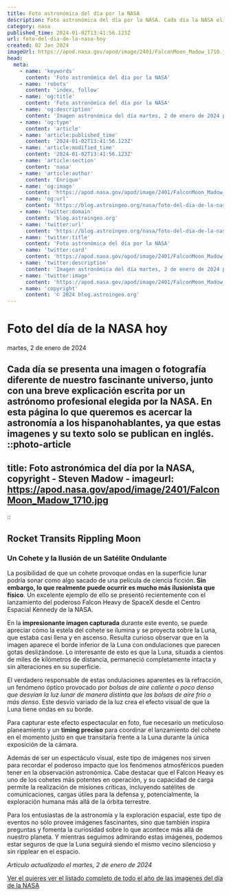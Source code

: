```yaml
---
title: Foto astronómica del día por la NASA
description: Foto astronómica del día por la NASA. Cada día la NASA elige una imagen de los aficionados a la astronomía para ser la foto del día.
category: nasa
published_time: 2024-01-02T13:41:56.123Z
url: foto-del-dia-de-la-nasa-hoy
created: 02 Jan 2024
imageUrl: https://apod.nasa.gov/apod/image/2401/FalconMoon_Madow_1710.jpg
head:
  meta:
    - name: 'keywords'
      content: 'Foto astronómica del día por la NASA'
    - name: 'robots'
      content: 'index, follow'
    - name: 'og:title'
      content: 'Foto astronómica del día por la NASA'
    - name: 'og:description'
      content: 'Imagen astronómica del día martes, 2 de enero de 2024 por la NASA; Rocket Transits Rippling Moon'
    - name: 'og:type'
      content: 'article'
    - name: 'article:published_time'
      content: '2024-01-02T13:41:56.123Z'
    - name: 'article:modified_time'
      content: '2024-01-02T13:41:56.123Z'
    - name: 'article:section'
      content: 'nasa'
    - name: 'article:author'
      content: 'Enrique'
    - name: 'og:image'
      content: 'https://apod.nasa.gov/apod/image/2401/FalconMoon_Madow_1710.jpg'
    - name: 'og:url'
      content: 'https://blog.astroingeo.org/nasa/foto-del-dia-de-la-nasa-hoy'
    - name: 'twitter:domain'
      content: 'blog.astroingeo.org'
    - name: 'twitter:url'
      content: 'https://blog.astroingeo.org/nasa/foto-del-dia-de-la-nasa-hoy'
    - name: 'twitter:title'
      content: 'Foto astronómica del día por la NASA'
    - name: 'twitter:card'
      content: 'https://apod.nasa.gov/apod/image/2401/FalconMoon_Madow_1710.jpg'
    - name: 'twitter:description'
      content: 'Imagen astronómica del día martes, 2 de enero de 2024 por la NASA; Rocket Transits Rippling Moon'
    - name: 'twitter:image'
      content: 'https://apod.nasa.gov/apod/image/2401/FalconMoon_Madow_1710.jpg'
    - name: 'copyright'
      content: '© 2024 blog.astroingeo.org'
---
```

# Foto del día de la NASA hoy
martes, 2 de enero de 2024

Cada día se presenta una imagen o fotografía diferente de nuestro fascinante universo, junto con una breve explicación escrita por un astrónomo profesional elegida por la NASA.
En esta página lo que queremos es acercar la astronomía a los hispanohablantes, ya que estas imagenes y su texto solo se publican en inglés.
::photo-article
---
title: Foto astronómica del día por la NASA, copyright - Steven Madow -
imageurl: https://apod.nasa.gov/apod/image/2401/FalconMoon_Madow_1710.jpg
---
::

## Rocket Transits Rippling Moon

### Un Cohete y la Ilusión de un Satélite Ondulante

La posibilidad de que un cohete provoque ondas en la superficie lunar podría sonar como algo sacado de una película de ciencia ficción. **Sin embargo, lo que realmente puede ocurrir es mucho más ilusionista que físico**. Un excelente ejemplo de ello se presentó recientemente con el lanzamiento del poderoso Falcon Heavy de SpaceX desde el Centro Espacial Kennedy de la NASA.

En la **impresionante imagen capturada** durante este evento, se puede apreciar cómo la estela del cohete se ilumina y se proyecta sobre la Luna, que estaba casi llena y en ascenso. Resulta curioso observar que en la imagen aparece el borde inferior de la Luna con ondulaciones que parecen gotas deslizándose. Lo interesante de esto es que la Luna, situada a cientos de miles de kilómetros de distancia, permaneció completamente intacta y sin alteraciones en su superficie.

El verdadero responsable de estas ondulaciones aparentes es la refracción, un fenómeno óptico provocado por *bolsas de aire caliente o poco denso que desvían la luz lunar de manera distinta que las bolsas de aire frío o más denso*. Este desvío variado de la luz crea el efecto visual de que la Luna tiene ondas en su borde.

Para capturar este efecto espectacular en foto, fue necesario un meticuloso planeamiento y un **timing preciso** para coordinar el lanzamiento del cohete en el momento justo en que transitaría frente a la Luna durante la única exposición de la cámara.

Además de ser un espectáculo visual, este tipo de imágenes nos sirven para recordar el poderoso impacto que los fenómenos atmosféricos pueden tener en la observación astronómica. Cabe destacar que el Falcon Heavy es uno de los cohetes más potentes en operación, y su capacidad de carga permite la realización de misiones críticas, incluyendo satélites de comunicaciones, cargas útiles para la defensa y, potencialmente, la exploración humana más allá de la órbita terrestre.

Para los entusiastas de la astronomía y la exploración espacial, este tipo de eventos no sólo provee imágenes fascinantes, sino que también inspira preguntas y fomenta la curiosidad sobre lo que acontece más allá de nuestro planeta. Y mientras seguimos admirando estas imágenes, podemos estar seguros de que la Luna seguirá siendo el mismo vecino silencioso y sin ripplear en el espacio.

_Artículo actualizado el martes, 2 de enero de 2024_


[Ver el quieres ver el listado completo de todo el año de las imagenes del día de la NASA](/nasa)


